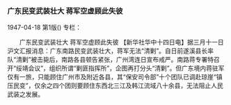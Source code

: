 ### 广东民变武装壮大  蒋军空虚顾此失彼

1947-04-18
第1版()
专栏：

　　广东民变武装壮大
    蒋军空虚顾此失彼
    【新华社华中十四日电】据三月十一日沪文汇报消息：广东南路民变武装壮大，蒋军无法“清剿”。自日前遂溪县长率队“清剿”被击毙后，南路各县顿告紧张，广州湾连日宣布戒严。南路蒋专署特召开“绥靖会议”，组织所谓“剿匪指挥所”，企图再打分头“清剿”。但广东境内蒋驻军仅有一旅，只能顾住广州市及附近各县，其“保安司令部”十个团队已调赴琼崖“镇压民变”，仅余之四个团则要顾住东西北三江及韩江流域八十余县，无法阻止人民武装之发展。

